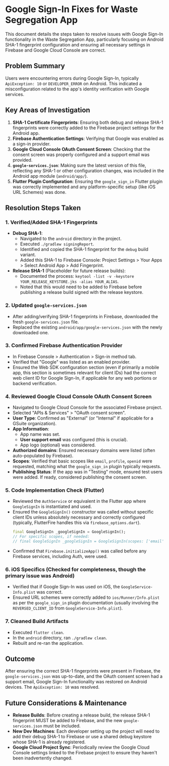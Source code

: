 # Google Sign-In Fixes for Waste Segregation App

This document details the steps taken to resolve issues with Google Sign-In functionality in the Waste Segregation App, particularly focusing on Android SHA-1 fingerprint configuration and ensuring all necessary settings in Firebase and Google Cloud Console are correct.

## Problem Summary

Users were encountering errors during Google Sign-In, typically `ApiException: 10` or `DEVELOPER_ERROR` on Android. This indicated a misconfiguration related to the app's identity verification with Google services.

## Key Areas of Investigation

1.  **SHA-1 Certificate Fingerprints**: Ensuring both debug and release SHA-1 fingerprints were correctly added to the Firebase project settings for the Android app.
2.  **Firebase Authentication Settings**: Verifying that Google was enabled as a sign-in provider.
3.  **Google Cloud Console OAuth Consent Screen**: Checking that the consent screen was properly configured and a support email was provided.
4.  **`google-services.json`**: Making sure the latest version of this file, reflecting any SHA-1 or other configuration changes, was included in the Android app module (`android/app/`).
5.  **Flutter Plugin Configuration**: Ensuring the `google_sign_in` Flutter plugin was correctly implemented and any platform-specific setup (like iOS URL Schemes) was done.

## Resolution Steps Taken

### 1. Verified/Added SHA-1 Fingerprints

-   **Debug SHA-1**: 
    -   Navigated to the `android` directory in the project.
    -   Executed `./gradlew signingReport`.
    -   Identified and copied the SHA-1 fingerprint for the `debug` build variant.
    -   Added this SHA-1 to Firebase Console: Project Settings > Your Apps > Select Android App > Add Fingerprint.
-   **Release SHA-1** (Placeholder for future release builds):
    -   Documented the process: `keytool -list -v -keystore YOUR_RELEASE_KEYSTORE.jks -alias YOUR_ALIAS`.
    -   Noted that this would need to be added to Firebase before publishing a release build signed with the release keystore.

### 2. Updated `google-services.json`

-   After adding/verifying SHA-1 fingerprints in Firebase, downloaded the fresh `google-services.json` file.
-   Replaced the existing `android/app/google-services.json` with the newly downloaded one.

### 3. Confirmed Firebase Authentication Provider

-   In Firebase Console > Authentication > Sign-in method tab.
-   Verified that "Google" was listed as an enabled provider.
-   Ensured the Web SDK configuration section (even if primarily a mobile app, this section is sometimes relevant for client IDs) had the correct web client ID for Google Sign-In, if applicable for any web portions or backend verification.

### 4. Reviewed Google Cloud Console OAuth Consent Screen

-   Navigated to Google Cloud Console for the associated Firebase project.
-   Selected "APIs & Services" > "OAuth consent screen".
-   **User Type**: Confirmed as "External" (or "Internal" if applicable for a GSuite organization).
-   **App Information**:
    -   App name was set.
    -   **User support email** was configured (this is crucial).
    -   App logo (optional) was considered.
-   **Authorized domains**: Ensured necessary domains were listed (often auto-populated by Firebase).
-   **Scopes**: Verified that basic scopes like `email`, `profile`, `openid` were requested, matching what the `google_sign_in` plugin typically requests.
-   **Publishing Status**: If the app was in "Testing" mode, ensured test users were added. If ready, considered publishing the consent screen.

### 5. Code Implementation Check (Flutter)

-   Reviewed the `AuthService` or equivalent in the Flutter app where `GoogleSignIn` is instantiated and used.
-   Ensured the `GoogleSignIn()` constructor was called without specific client IDs unless absolutely necessary and correctly configured (typically, FlutterFire handles this via `firebase_options.dart`).
    ```dart
    final GoogleSignIn _googleSignIn = GoogleSignIn();
    // For specific scopes, if needed:
    // final GoogleSignIn _googleSignIn = GoogleSignIn(scopes: ['email']);
    ```
-   Confirmed that `Firebase.initializeApp()` was called before any Firebase services, including Auth, were used.

### 6. iOS Specifics (Checked for completeness, though the primary issue was Android)

-   Verified that if Google Sign-In was used on iOS, the `GoogleService-Info.plist` was correct.
-   Ensured URL schemes were correctly added to `ios/Runner/Info.plist` as per the `google_sign_in` plugin documentation (usually involving the `REVERSED_CLIENT_ID` from `GoogleService-Info.plist`).

### 7. Cleaned Build Artifacts

-   Executed `flutter clean`.
-   In the `android` directory, ran `./gradlew clean`.
-   Rebuilt and re-ran the application.

## Outcome

After ensuring the correct SHA-1 fingerprints were present in Firebase, the `google-services.json` was up-to-date, and the OAuth consent screen had a support email, Google Sign-In functionality was restored on Android devices. The `ApiException: 10` was resolved.

## Future Considerations & Maintenance

-   **Release Builds**: Before creating a release build, the release SHA-1 fingerprint MUST be added to Firebase, and the new `google-services.json` must be included.
-   **New Dev Machines**: Each developer setting up the project will need to add their debug SHA-1 to Firebase or use a shared debug keystore whose SHA-1 is already registered.
-   **Google Cloud Project Sync**: Periodically review the Google Cloud Console settings linked to the Firebase project to ensure they haven't been inadvertently changed. 